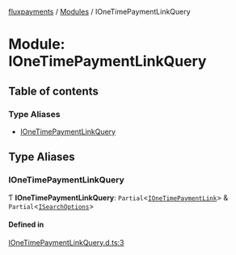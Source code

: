 [fluxpayments](../README.md) / [Modules](../modules.md) / IOneTimePaymentLinkQuery

# Module: IOneTimePaymentLinkQuery

## Table of contents

### Type Aliases

- [IOneTimePaymentLinkQuery](IOneTimePaymentLinkQuery.md#ionetimepaymentlinkquery)

## Type Aliases

### IOneTimePaymentLinkQuery

Ƭ **IOneTimePaymentLinkQuery**: `Partial`\<[`IOneTimePaymentLink`](../interfaces/IOneTimePaymentLink.IOneTimePaymentLink.md)\> & `Partial`\<[`ISearchOptions`](../interfaces/ISearchOptions.ISearchOptions.md)\>

#### Defined in

[IOneTimePaymentLinkQuery.d.ts:3](https://github.com/fluxpayments1/fluxpayments_api_ts/blob/828a07d2e031b56b38919da41f686764f3771feb/src/types/flux_types/IOneTimePaymentLinkQuery.d.ts#L3)

